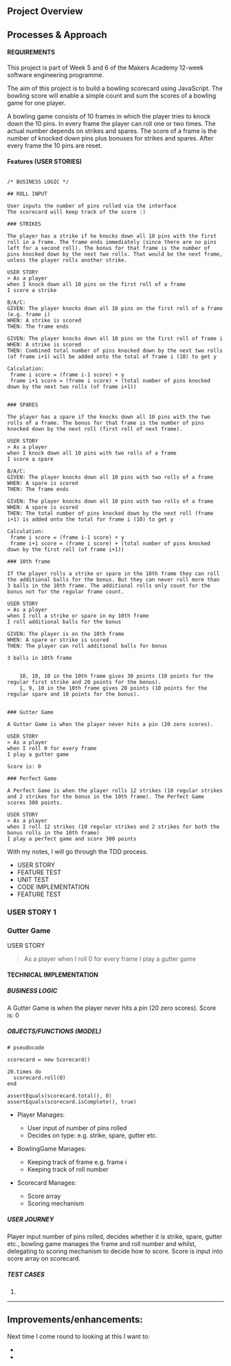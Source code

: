 ## Project Overview
## Processes & Approach

#### REQUIREMENTS

This project is part of Week 5 and 6 of the Makers Academy 12-week software engineering programme. 

The aim of this project is to build a bowling scorecard using JavaScript. The bowling score will enable a simple count and sum the scores of a bowling game for one player.

A bowling game consists of 10 frames in which the player tries to knock down the 10 pins. In every frame the player can roll one or two times. The actual number depends on strikes and spares. The score of a frame is the number of knocked down pins plus bonuses for strikes and spares. After every frame the 10 pins are reset.

#### Features (USER STORIES)

```

/* BUSINESS LOGIC */

## ROLL INPUT

User inputs the number of pins rolled via the interface
The scorecard will keep track of the score :)

### STRIKES

The player has a strike if he knocks down all 10 pins with the first roll in a frame. The frame ends immediately (since there are no pins left for a second roll). The bonus for that frame is the number of pins knocked down by the next two rolls. That would be the next frame, unless the player rolls another strike.

USER STORY
> As a player
when I knock down all 10 pins on the first roll of a frame
I score a strike

B/A/C:
GIVEN: The player knocks down all 10 pins on the first roll of a frame (e.g. frame i)
WHEN: A strike is scored
THEN: The frame ends

GIVEN: The player knocks down all 10 pins on the first roll of frame i
WHEN: A strike is scored
THEN: Combined total number of pins knocked down by the next two rolls (of frame i+1) will be added onto the total of frame i (10) to get y

Calculation:
 frame i score = (frame i-1 score) + y
 frame i+1 score = (frame i score) + (total number of pins knocked down by the next two rolls (of frame i+1))


### SPARES

The player has a spare if the knocks down all 10 pins with the two rolls of a frame. The bonus for that frame is the number of pins knocked down by the next roll (first roll of next frame).

USER STORY
> As a player
when I knock down all 10 pins with two rolls of a frame
I score a spare

B/A/C:
GIVEN: The player knocks down all 10 pins with two rolls of a frame
WHEN: A spare is scored
THEN: The frame ends

GIVEN: The player knocks down all 10 pins with two rolls of a frame
WHEN: A spare is scored
THEN: The total number of pins knocked down by the next roll (frame i+1) is added onto the total for frame i (10) to get y

Calculation:
 frame i score = (frame i-1 score) + y
 frame i+1 score = (frame i score) + (total number of pins knocked down by the first roll (of frame i+1))

### 10th frame

If the player rolls a strike or spare in the 10th frame they can roll the additional balls for the bonus. But they can never roll more than 3 balls in the 10th frame. The additional rolls only count for the bonus not for the regular frame count.

USER STORY
> As a player
when I roll a strike or spare in my 10th frame
I roll additional balls for the bonus

GIVEN: The player is on the 10th frame
WHEN: A spare or strike is scored
THEN: The player can roll additional balls for bonus

3 balls in 10th frame


    10, 10, 10 in the 10th frame gives 30 points (10 points for the regular first strike and 20 points for the bonus).
    1, 9, 10 in the 10th frame gives 20 points (10 points for the regular spare and 10 points for the bonus).


### Gutter Game

A Gutter Game is when the player never hits a pin (20 zero scores).

USER STORY
> As a player
when I roll 0 for every frame
I play a gutter game

Score is: 0

### Perfect Game

A Perfect Game is when the player rolls 12 strikes (10 regular strikes and 2 strikes for the bonus in the 10th frame). The Perfect Game scores 300 points.

USER STORY
> As a player
when I roll 12 strikes (10 regular strikes and 2 strikes for both the bonus rolls in the 10th frame)
I play a perfect game and score 300 points

```

With my notes, I will go through the TDD process.

- USER STORY
- FEATURE TEST
- UNIT TEST
- CODE IMPLEMENTATION
- FEATURE TEST


### USER STORY 1

### Gutter Game

USER STORY
> As a player
when I roll 0 for every frame
I play a gutter game

#### TECHNICAL IMPLEMENTATION


##### BUSINESS LOGIC

A Gutter Game is when the player never hits a pin (20 zero scores).
Score is: 0

##### OBJECTS/FUNCTIONS (MODEL)

```
# pseudocode

scorecard = new Scorecard()

20.times do
  scorecard.roll(0)
end

assertEquals(scorecard.total(), 0)
assertEquals(scorecard.isComplete(), true)
```

- Player
  Manages: 
  - User input of number of pins rolled
  - Decides on type: e.g. strike, spare, gutter etc.

- BowlingGame
  Manages:
  - Keeping track of frame e.g. frame i
  - Keeping track of roll number

- Scorecard
  Manages:
  - Score array
  - Scoring mechanism


##### USER JOURNEY

Player input number of pins rolled, decides whether it is strike, spare, gutter etc., bowling game manages the frame and roll number and whilst, delegating to scoring mechanism to decide how to score. Score is input into score array on scorecard.


##### TEST CASES

1. 

---




## Improvements/enhancements:

Next time I come round to looking at this I want to:

- 
- 